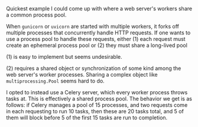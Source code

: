 Quickest example I could come up with where a web server's workers share a common process pool.

When `gunicorn` or `uvicorn` are started with multiple workers, it forks off multiple processes that concurrently handle HTTP requests. If one wants to use a process pool to handle these requests, either (1) each request must create an ephemeral process pool or (2) they must share a long-lived pool

(1) is easy to implement but seems undesirable.

(2) requires a shared object or synchronization of some kind among the web server's worker processes. Sharing a complex object like `multiprocessing.Pool` seems hard to do.

I opted to instead use a Celery server, which every worker process throws tasks at. This is effectively a shared process pool. The behavior we get is as follows: if Celery manages a pool of 15 processes, and two requests come in each requesting to run 10 tasks, then these are 20 tasks total, and 5 of them will block before 5 of the first 15 tasks are run to completion.